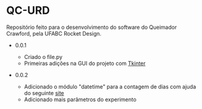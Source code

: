 # QC-URD
Repositório feito para o desenvolvimento do software do Queimador Crawford, pela UFABC Rocket Design.

* 0.0.1
  * Criado o file.py
  * Primeiras adições na GUI do projeto com [Tkinter](https://realpython.com/python-gui-tkinter/ "Tkinter Tutorial")

* 0.0.2
  * Adicionado o módulo "datetime" para a contagem de dias com ajuda do seguinte [site](https://www.programiz.com/python-programming/datetime/current-datetime "Tutorial do módulo")
  * Adicionado mais parâmetros do experimento

